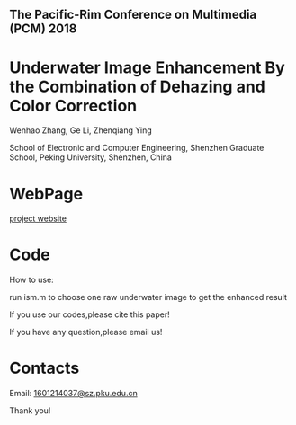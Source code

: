 
## The Pacific-Rim Conference on Multimedia (PCM) 2018

Underwater Image Enhancement By the Combination of Dehazing and Color Correction
======================================================================
Wenhao Zhang, Ge Li, Zhenqiang Ying

School of Electronic and Computer Engineering, Shenzhen Graduate School, Peking University, Shenzhen, China 

WebPage
 ======================================================================
[project website](https://zhangwenhao123.github.io/ISM2017/ism2017.html)

Code
 ======================================================================
How to use:

run ism.m to choose one raw underwater image to get the enhanced result

If you use our codes,please cite this paper!

If you have any question,please email us!

Contacts
================
Email: 1601214037@sz.pku.edu.cn

Thank you! 
